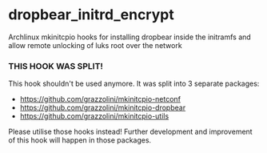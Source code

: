 # dropbear_initrd_encrypt
Archlinux mkinitcpio hooks for installing dropbear inside the initramfs and allow remote unlocking of luks root over the network

### THIS HOOK WAS SPLIT!
This hook shouldn't be used anymore. It was split into 3 separate packages:

* https://github.com/grazzolini/mkinitcpio-netconf
* https://github.com/grazzolini/mkinitcpio-dropbear
* https://github.com/grazzolini/mkinitcpio-utils

Please utilise those hooks instead! Further development and improvement of this hook will happen in those packages.
